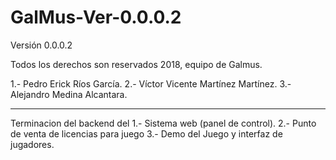 # GalMus-Ver-0.0.0.2
Versión 0.0.0.2

Todos los derechos son reservados 2018, equipo de Galmus.

1.- Pedro Erick Ríos García.
2.- Víctor Vicente Martínez Martínez.
3.- Alejandro Medina Alcantara.

------------------------------------------------------------
Terminacion del backend del 
1.- Sistema web (panel de control).
2.- Punto de venta de licencias para juego
3.- Demo del Juego y interfaz de jugadores.
